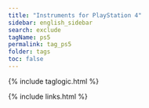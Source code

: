 ```yaml
---
title: "Instruments for PlayStation 4"
sidebar: english_sidebar
search: exclude
tagName: ps5
permalink: tag_ps5
folder: tags
toc: false
---
```

{% include taglogic.html %}

{% include links.html %}
